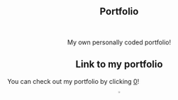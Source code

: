 <h2 align="center">Portfolio</h2>

<br/>
<p align="center">My own personally coded portfolio!
</p>

<h2 align="center">Link to my portfolio</h2>

You can check out my portfolio by clicking [0](https://abdelrahmanthecoder.github.io/Abdelrahmanthecoder.portfolio.github.io/)!

<div align="center">
  <a href="https://github.com/Abdelrahmanthecoder" style="text-decoration:none;">
    <img src="https://github.com/ultralytics/assets/raw/main/social/logo-social-github.png" width="3%" alt="" /></a>
</div>
